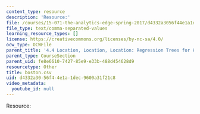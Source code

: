 ```yaml
---
content_type: resource
description: 'Resource:'
file: /courses/15-071-the-analytics-edge-spring-2017/d4332a3056f44e1a1dec9600a31f21c8_boston.csv
file_type: text/comma-separated-values
learning_resource_types: []
license: https://creativecommons.org/licenses/by-nc-sa/4.0/
ocw_type: OCWFile
parent_title: '4.4 Location, Location, Location: Regression Trees for Housing Data  (Recitation)'
parent_type: CourseSection
parent_uid: fe8e6610-7427-85e9-e33b-488d454628d9
resourcetype: Other
title: boston.csv
uid: d4332a30-56f4-4e1a-1dec-9600a31f21c8
video_metadata:
  youtube_id: null
---
```

Resource: